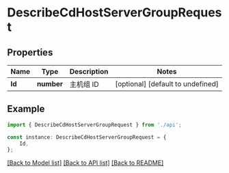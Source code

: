 # DescribeCdHostServerGroupRequest


## Properties

Name | Type | Description | Notes
------------ | ------------- | ------------- | -------------
**Id** | **number** | 主机组 ID | [optional] [default to undefined]

## Example

```typescript
import { DescribeCdHostServerGroupRequest } from './api';

const instance: DescribeCdHostServerGroupRequest = {
    Id,
};
```

[[Back to Model list]](../README.md#documentation-for-models) [[Back to API list]](../README.md#documentation-for-api-endpoints) [[Back to README]](../README.md)

